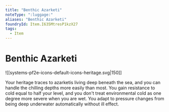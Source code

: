 ```yaml
---
title: "Benthic Azarketi"
noteType: ":luggage:"
aliases: "Benthic Azarketi"
foundryId: Item.I635MtresP1kzX27
tags:
  - Item
---
```


# Benthic Azarketi
![[systems-pf2e-icons-default-icons-heritage.svg|150]]

Your heritage traces to azarketis living deep beneath the sea, and you can handle the chilling depths more easily than most. You gain resistance to cold equal to half your level, and you don't treat environmental cold as one degree more severe when you are wet. You adapt to pressure changes from being deep underwater automatically without ill effect.
